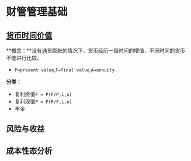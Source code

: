 # 财管管理基础
## [货币时间价值](http://naotu.baidu.com/file/15ad28bb59458fd9d65421f229c619e3?token=1531052026ec0dbd)
**概念：**没有通货膨胀的情况下，货币经历一段时间的增值，不同时间的货币不能进行比较。
  - `P=present value`,`F=final value`,`A=annuity`
  
**分类：**
  - 复利终值`F = P(F/P,i,n)` 
  - 复利现值`P = F(P/F,i,n)`
  - 年金 
    


## 风险与收益
## 成本性态分析
